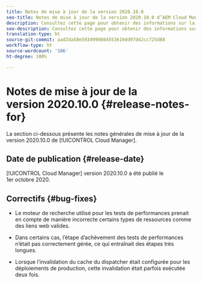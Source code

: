 ```yaml
---
title: Notes de mise à jour de la version 2020.10.0
seo-title: Notes de mise à jour de la version 2020.10.0 d’AEM Cloud Manager
description: Consultez cette page pour obtenir des informations sur la version 2020.10.0 de Cloud Manager
seo-description: Consultez cette page pour obtenir des informations sur la version 2020.10.0 d’AEM Cloud Manager
translation-type: ht
source-git-commit: aad2da58e5934999884553619dd97d42cc725d88
workflow-type: ht
source-wordcount: '106'
ht-degree: 100%

---
```


# Notes de mise à jour de la version 2020.10.0 {#release-notes-for}

La section ci-dessous présente les notes générales de mise à jour de la version 2020.10.0 de [!UICONTROL Cloud Manager].

## Date de publication {#release-date}

[!UICONTROL Cloud Manager] version 2020.10.0 a été publié le 1er octobre 2020.

## Correctifs {#bug-fixes}

* Le moteur de recherche utilisé pour les tests de performances prenait en compte de manière incorrecte certains types de ressources comme des liens web valides.

* Dans certains cas, l’étape d’achèvement des tests de performances n’était pas correctement gérée, ce qui entraînait des étapes très longues.

* Lorsque l’invalidation du cache du dispatcher était configurée pour les déploiements de production, cette invalidation était parfois exécutée deux fois.